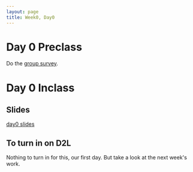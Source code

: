 ```yaml
---
layout: page
title: Week0, Day0
---
```


# Day 0 Preclass
Do the [group survey](https://docs.google.com/forms/d/e/1FAIpQLScNrBSEy66HVweYwTNIS8b5vyYnRviaVEqZRsQDcO4rhSnqYQ/viewform?usp=sf_link).

# Day 0 Inclass

## Slides
[day0 slides](Week0/Day0-slides.pdf)

## To turn in on D2L
Nothing to turn in for this, our first day. But take a look at the next week's work.

